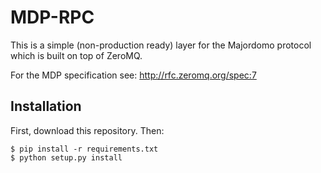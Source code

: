 MDP-RPC
=======

This is a simple (non-production ready) layer for the Majordomo protocol which
is built on top of ZeroMQ.

For the MDP specification see: http://rfc.zeromq.org/spec:7


Installation
------------

First, download this repository. Then:

    $ pip install -r requirements.txt
    $ python setup.py install

